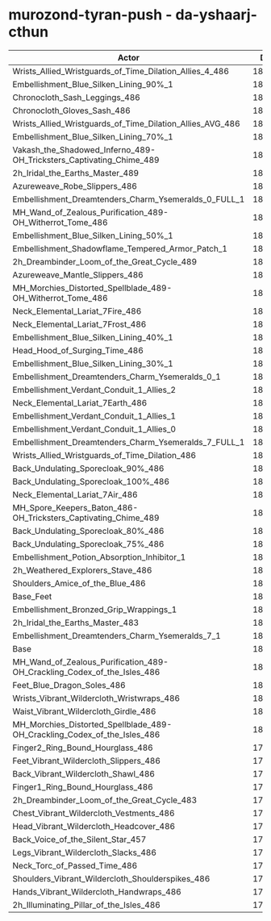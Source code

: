 # murozond-tyran-push - da-yshaarj-cthun
| Actor | DPS | Increase |
|---|:---:|:---:|
|Wrists_Allied_Wristguards_of_Time_Dilation_Allies_4_486|184343|2.13%|
|Embellishment_Blue_Silken_Lining_90%_1|184330|2.12%|
|Chronocloth_Sash_Leggings_486|184251|2.08%|
|Chronocloth_Gloves_Sash_486|184029|1.96%|
|Wrists_Allied_Wristguards_of_Time_Dilation_Allies_AVG_486|183751|1.80%|
|Embellishment_Blue_Silken_Lining_70%_1|183514|1.67%|
|Vakash_the_Shadowed_Inferno_489-OH_Tricksters_Captivating_Chime_489|183318|1.56%|
|2h_Iridal_the_Earths_Master_489|183286|1.55%|
|Azureweave_Robe_Slippers_486|183033|1.41%|
|Embellishment_Dreamtenders_Charm_Ysemeralds_0_FULL_1|182867|1.31%|
|MH_Wand_of_Zealous_Purification_489-OH_Witherrot_Tome_486|182683|1.21%|
|Embellishment_Blue_Silken_Lining_50%_1|182655|1.20%|
|Embellishment_Shadowflame_Tempered_Armor_Patch_1|182586|1.16%|
|2h_Dreambinder_Loom_of_the_Great_Cycle_489|182358|1.03%|
|Azureweave_Mantle_Slippers_486|182349|1.03%|
|MH_Morchies_Distorted_Spellblade_489-OH_Witherrot_Tome_486|182306|1.00%|
|Neck_Elemental_Lariat_7Fire_486|182238|0.97%|
|Neck_Elemental_Lariat_7Frost_486|182235|0.96%|
|Embellishment_Blue_Silken_Lining_40%_1|182211|0.95%|
|Head_Hood_of_Surging_Time_486|181973|0.82%|
|Embellishment_Blue_Silken_Lining_30%_1|181800|0.72%|
|Embellishment_Dreamtenders_Charm_Ysemeralds_0_1|181762|0.70%|
|Embellishment_Verdant_Conduit_1_Allies_2|181738|0.69%|
|Neck_Elemental_Lariat_7Earth_486|181724|0.68%|
|Embellishment_Verdant_Conduit_1_Allies_1|181695|0.66%|
|Embellishment_Verdant_Conduit_1_Allies_0|181694|0.66%|
|Embellishment_Dreamtenders_Charm_Ysemeralds_7_FULL_1|181561|0.59%|
|Wrists_Allied_Wristguards_of_Time_Dilation_486|181521|0.57%|
|Back_Undulating_Sporecloak_90%_486|181258|0.42%|
|Back_Undulating_Sporecloak_100%_486|181234|0.41%|
|Neck_Elemental_Lariat_7Air_486|181200|0.39%|
|MH_Spore_Keepers_Baton_486-OH_Tricksters_Captivating_Chime_489|181180|0.38%|
|Back_Undulating_Sporecloak_80%_486|181033|0.30%|
|Back_Undulating_Sporecloak_75%_486|181031|0.30%|
|Embellishment_Potion_Absorption_Inhibitor_1|180930|0.24%|
|2h_Weathered_Explorers_Stave_486|180906|0.23%|
|Shoulders_Amice_of_the_Blue_486|180900|0.22%|
|Base_Feet|180763|0.15%|
|Embellishment_Bronzed_Grip_Wrappings_1|180648|0.08%|
|2h_Iridal_the_Earths_Master_483|180607|0.06%|
|Embellishment_Dreamtenders_Charm_Ysemeralds_7_1|180514|0.01%|
|Base|180495|0.00%|
|MH_Wand_of_Zealous_Purification_489-OH_Crackling_Codex_of_the_Isles_486|180402|-0.05%|
|Feet_Blue_Dragon_Soles_486|180357|-0.08%|
|Wrists_Vibrant_Wildercloth_Wristwraps_486|180270|-0.12%|
|Waist_Vibrant_Wildercloth_Girdle_486|180198|-0.16%|
|MH_Morchies_Distorted_Spellblade_489-OH_Crackling_Codex_of_the_Isles_486|180045|-0.25%|
|Finger2_Ring_Bound_Hourglass_486|179941|-0.31%|
|Feet_Vibrant_Wildercloth_Slippers_486|179839|-0.36%|
|Back_Vibrant_Wildercloth_Shawl_486|179829|-0.37%|
|Finger1_Ring_Bound_Hourglass_486|179776|-0.40%|
|2h_Dreambinder_Loom_of_the_Great_Cycle_483|179719|-0.43%|
|Chest_Vibrant_Wildercloth_Vestments_486|179718|-0.43%|
|Head_Vibrant_Wildercloth_Headcover_486|179717|-0.43%|
|Back_Voice_of_the_Silent_Star_457|179685|-0.45%|
|Legs_Vibrant_Wildercloth_Slacks_486|179592|-0.50%|
|Neck_Torc_of_Passed_Time_486|179530|-0.53%|
|Shoulders_Vibrant_Wildercloth_Shoulderspikes_486|179467|-0.57%|
|Hands_Vibrant_Wildercloth_Handwraps_486|179342|-0.64%|
|2h_Illuminating_Pillar_of_the_Isles_486|179306|-0.66%|
